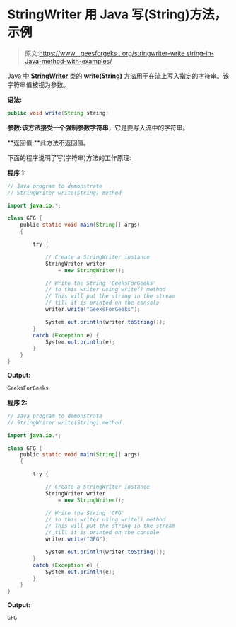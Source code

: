 # StringWriter 用 Java 写(String)方法，示例

> 原文:[https://www . geesforgeks . org/stringwriter-write string-in-Java-method-with-examples/](https://www.geeksforgeeks.org/stringwriter-writestring-method-in-java-with-examples/)

Java 中 **[StringWriter](https://www.geeksforgeeks.org/java-io-stringwriter-class-in-java/)** 类的 **write(String)** 方法用于在流上写入指定的字符串。该字符串值被视为参数。

**语法:**

```java
public void write(String string)
```

**参数:**该方法接受一个强制参数**字符串**，它是要写入流中的字符串。

**返回值:**此方法不返回值。

下面的程序说明了写(字符串)方法的工作原理:

**程序 1:**

```java
// Java program to demonstrate
// StringWriter write(String) method

import java.io.*;

class GFG {
    public static void main(String[] args)
    {

        try {

            // Create a StringWriter instance
            StringWriter writer
                = new StringWriter();

            // Write the String 'GeeksForGeeks'
            // to this writer using write() method
            // This will put the string in the stream
            // till it is printed on the console
            writer.write("GeeksForGeeks");

            System.out.println(writer.toString());
        }
        catch (Exception e) {
            System.out.println(e);
        }
    }
}
```

**Output:**

```java
GeeksForGeeks

```

**程序 2:**

```java
// Java program to demonstrate
// StringWriter write(String) method

import java.io.*;

class GFG {
    public static void main(String[] args)
    {

        try {

            // Create a StringWriter instance
            StringWriter writer
                = new StringWriter();

            // Write the String 'GFG'
            // to this writer using write() method
            // This will put the string in the stream
            // till it is printed on the console
            writer.write("GFG");

            System.out.println(writer.toString());
        }
        catch (Exception e) {
            System.out.println(e);
        }
    }
}
```

**Output:**

```java
GFG

```